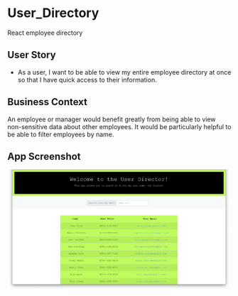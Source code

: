 # User_Directory

React employee directory 

## User Story

* As a user, I want to be able to view my entire employee directory at once so that I have quick access to their information.

## Business Context

An employee or manager would benefit greatly from being able to view non-sensitive data about other employees. It would be particularly helpful to be able to filter employees by name.

## App Screenshot 
![](images/2020-07-18_16-02-30.png)
